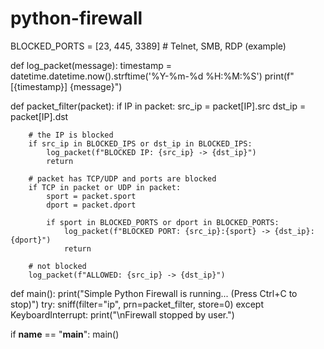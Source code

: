 # python-firewall
BLOCKED_PORTS = [23, 445, 3389]  # Telnet, SMB, RDP (example)

def log_packet(message):
    timestamp = datetime.datetime.now().strftime('%Y-%m-%d %H:%M:%S')
    print(f"[{timestamp}] {message}")

def packet_filter(packet):
    if IP in packet:
        src_ip = packet[IP].src
        dst_ip = packet[IP].dst

        # the IP is blocked
        if src_ip in BLOCKED_IPS or dst_ip in BLOCKED_IPS:
            log_packet(f"BLOCKED IP: {src_ip} -> {dst_ip}")
            return

        # packet has TCP/UDP and ports are blocked
        if TCP in packet or UDP in packet:
            sport = packet.sport
            dport = packet.dport

            if sport in BLOCKED_PORTS or dport in BLOCKED_PORTS:
                log_packet(f"BLOCKED PORT: {src_ip}:{sport} -> {dst_ip}:{dport}")
                return

        # not blocked
        log_packet(f"ALLOWED: {src_ip} -> {dst_ip}")

def main():
    print("Simple Python Firewall is running... (Press Ctrl+C to stop)")
    try:
        sniff(filter="ip", prn=packet_filter, store=0)
    except KeyboardInterrupt:
        print("\nFirewall stopped by user.")

if __name__ == "__main__":
    main()
